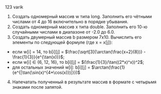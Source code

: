 123 varik
1. Создать одномерный массив w типа long. Заполнить его чётными числами от 4 до 16 включительно в порядке убывания.
2. Создать одномерный массив x типа double. Заполнить его 10-ю случайными числами в диапазоне от -2.0 до 6.0.
3. Создать двумерный массив b размером 7x10. Вычислить его элементы по следующей формуле (где x = x[j]):
  - если w[i] = 14, то b[i][j] = $\frac{\sqrt[3]{\arctan(\frac{x+2}{8})} - \frac{1}{3}}{e^{\tan(x)}}$;
  - если w[i] $\in$ {6, 12, 16}, то b[i][j] = $(\frac{1}{3}/\tan((2*x)^x))^2$;
  - для остальных значений w[i]: b[i][j] = $\arctan(\frac{1}{e^{|\tan(\sin(x)^{4*\cos(x)})|}})$
4. Напечатать  полученный в результате массив в формате с четырьмя знаками после запятой.
